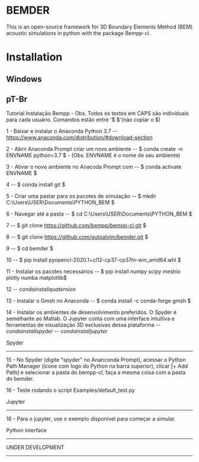 BEMDER
=======

This is an open-source framework for 3D Boundary Elements Method (BEM) acoustic simulations in python with the package Bempp-cl.

Installation
============

Windows
--------

pT-Br
--------

Tutorial Instalação Bempp - Obs. Todos os textos em CAPS são individuais para cada usuário. Comandos estão entre '$ $'(não copiar o $)

1 - Baixar e instalar o Anaconda Python 3.7 -- https://www.anaconda.com/distribution/#download-section

2 - Abrir Anaconda Prompt criar um novo ambiente -- $ conda create -n ENVNAME python=3.7 $ - (Obs. ENVNAME é o nome de seu ambiente)

3 - Ativar o novo ambiente no Anacoda Prompt com -- $ conda activate ENVNAME $

4 -- $ conda install git $ 

5 - Criar uma pastar para os pacotes de simulação -- $ mkdir C:\Users\USER\Documents\PYTHON_BEM $

6 - Navegar até a pasta -- $ cd C:\Users\USER\Documents\PYTHON_BEM $

7 -- $ git clone https://github.com/bempp/bempp-cl.git $

8 -- $ git clone https://github.com/gutoalvim/bemder.git $

9 -- $ cd bemder $

10 -- $ pip install pyopencl-2020.1+cl12-cp37-cp37m-win_amd64.whl $

11 - Instalar os pacotes necessários -- $ pip install numpy scipy meshio plotly numba matplotlib$

12 -- $conda install quaternion$

13 - Instalar o Gmsh no Anaconda -- $ conda install -c conda-forge gmsh $

14 - Instalar os ambientes de desenvolvimento preferidos. O Spyder é semelhante ao Matlab. O Jupyter conta com uma interface intuitiva e ferramentas de visualização 3D exclusivas dessa plataforma -- $conda install spyder$ -- $conda install jupyter$

Spyder
******
15 - No Spyder (digite "spyder" no Ananconda Prompt), acessar o Python Path Manager (ícone com logo do Python na barra superior), clicar [+ Add Path] e selecionar a pasta do bempp-cl, faça a mesma coisa com a pasta do bemder.

16 - Teste rodando o script Examples/default_test.py

Jupyter
******
16 - Para o jupyter, use o exemplo disponível para começar a simular.


Python interface
*****************
UNDER DEVELOPMENT
*****************

